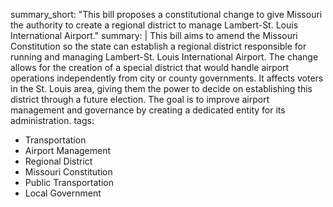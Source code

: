 summary_short: "This bill proposes a constitutional change to give Missouri the authority to create a regional district to manage Lambert-St. Louis International Airport."
summary: |
  This bill aims to amend the Missouri Constitution so the state can establish a regional district responsible for running and managing Lambert-St. Louis International Airport. The change allows for the creation of a special district that would handle airport operations independently from city or county governments. It affects voters in the St. Louis area, giving them the power to decide on establishing this district through a future election. The goal is to improve airport management and governance by creating a dedicated entity for its administration.
tags:
  - Transportation
  - Airport Management
  - Regional District
  - Missouri Constitution
  - Public Transportation
  - Local Government
